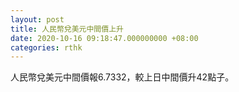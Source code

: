```yaml
---
layout: post
title: 人民幣兌美元中間價上升
date: 2020-10-16 09:18:47.000000000 +08:00
categories: rthk
---
```


人民幣兌美元中間價報6.7332，較上日中間價升42點子。
